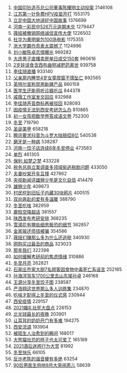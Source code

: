 1. [中国印钞造币总公司董事陈耀明主动投案](https://s.weibo.com//weibo?q=%23%E4%B8%AD%E5%9B%BD%E5%8D%B0%E9%92%9E%E9%80%A0%E5%B8%81%E6%80%BB%E5%85%AC%E5%8F%B8%E8%91%A3%E4%BA%8B%E9%99%88%E8%80%80%E6%98%8E%E4%B8%BB%E5%8A%A8%E6%8A%95%E6%A1%88%23&Refer=top) 2146108
2. [江苏第一针免费HPV疫苗开打](https://s.weibo.com//weibo?q=%23%E6%B1%9F%E8%8B%8F%E7%AC%AC%E4%B8%80%E9%92%88%E5%85%8D%E8%B4%B9HPV%E7%96%AB%E8%8B%97%E5%BC%80%E6%89%93%23&Refer=top) 1553175
3. [立足中国大地讲好中国故事](https://s.weibo.com//weibo?q=%23%E7%AB%8B%E8%B6%B3%E4%B8%AD%E5%9B%BD%E5%A4%A7%E5%9C%B0%E8%AE%B2%E5%A5%BD%E4%B8%AD%E5%9B%BD%E6%95%85%E4%BA%8B%23&Refer=top) 1376699
4. [河南一彩民中526万元逾期未兑](https://s.weibo.com//weibo?q=%23%E6%B2%B3%E5%8D%97%E4%B8%80%E5%BD%A9%E6%B0%91%E4%B8%AD526%E4%B8%87%E5%85%83%E9%80%BE%E6%9C%9F%E6%9C%AA%E5%85%91%23&Refer=top) 1279447
5. [薇娅被撤销网络诚信宣传大使](https://s.weibo.com//weibo?q=%23%E8%96%87%E5%A8%85%E8%A2%AB%E6%92%A4%E9%94%80%E7%BD%91%E7%BB%9C%E8%AF%9A%E4%BF%A1%E5%AE%A3%E4%BC%A0%E5%A4%A7%E4%BD%BF%23&Refer=top) 1226502
6. [杜华为黄明昊包100场电影](https://s.weibo.com//weibo?q=%23%E6%9D%9C%E5%8D%8E%E4%B8%BA%E9%BB%84%E6%98%8E%E6%98%8A%E5%8C%85100%E5%9C%BA%E7%94%B5%E5%BD%B1%23&Refer=top) 1175355
7. [浙大学霸作息表太震撼了](https://s.weibo.com//weibo?q=%23%E6%B5%99%E5%A4%A7%E5%AD%A6%E9%9C%B8%E4%BD%9C%E6%81%AF%E8%A1%A8%E5%A4%AA%E9%9C%87%E6%92%BC%E4%BA%86%23&Refer=top) 1124996
8. [刘小敏陈卓恋情曝光](https://s.weibo.com//weibo?q=%23%E5%88%98%E5%B0%8F%E6%95%8F%E9%99%88%E5%8D%93%E6%81%8B%E6%83%85%E6%9B%9D%E5%85%89%23&Refer=top) 969282
9. [大连男子直播卖房单日成交150套](https://s.weibo.com//weibo?q=%23%E5%A4%A7%E8%BF%9E%E7%94%B7%E5%AD%90%E7%9B%B4%E6%92%AD%E5%8D%96%E6%88%BF%E5%8D%95%E6%97%A5%E6%88%90%E4%BA%A4150%E5%A5%97%23&Refer=top) 960616
10. [2岁娃误食含西布曲明减肥药离世](https://s.weibo.com//weibo?q=%232%E5%B2%81%E5%A8%83%E8%AF%AF%E9%A3%9F%E5%90%AB%E8%A5%BF%E5%B8%83%E6%9B%B2%E6%98%8E%E5%87%8F%E8%82%A5%E8%8D%AF%E7%A6%BB%E4%B8%96%23&Refer=top) 939758
11. [李佳琦直播](https://s.weibo.com//weibo?q=%23%E6%9D%8E%E4%BD%B3%E7%90%A6%E7%9B%B4%E6%92%AD%23&Refer=top) 933140
12. [父亲房内睡觉4岁女童爬窗不慎坠亡](https://s.weibo.com//weibo?q=%23%E7%88%B6%E4%BA%B2%E6%88%BF%E5%86%85%E7%9D%A1%E8%A7%894%E5%B2%81%E5%A5%B3%E7%AB%A5%E7%88%AC%E7%AA%97%E4%B8%8D%E6%85%8E%E5%9D%A0%E4%BA%A1%23&Refer=top) 892565
13. [英特尔宣称禁用新疆产品](https://s.weibo.com//weibo?q=%23%E8%8B%B1%E7%89%B9%E5%B0%94%E5%AE%A3%E7%A7%B0%E7%A6%81%E7%94%A8%E6%96%B0%E7%96%86%E4%BA%A7%E5%93%81%23&Refer=top) 860158
14. [医学生还能用听诊器吃瓜](https://s.weibo.com//weibo?q=%23%E5%8C%BB%E5%AD%A6%E7%94%9F%E8%BF%98%E8%83%BD%E7%94%A8%E5%90%AC%E8%AF%8A%E5%99%A8%E5%90%83%E7%93%9C%23&Refer=top) 844378
15. [戚薇工作室发文回应](https://s.weibo.com//weibo?q=%23%E6%88%9A%E8%96%87%E5%B7%A5%E4%BD%9C%E5%AE%A4%E5%8F%91%E6%96%87%E5%9B%9E%E5%BA%94%23&Refer=top) 832988
16. [李佳琦声音商标再被驳回](https://s.weibo.com//weibo?q=%23%E6%9D%8E%E4%BD%B3%E7%90%A6%E5%A3%B0%E9%9F%B3%E5%95%86%E6%A0%87%E5%86%8D%E8%A2%AB%E9%A9%B3%E5%9B%9E%23&Refer=top) 828093
17. [因疫情无法到西安考研怎么办](https://s.weibo.com//weibo?q=%23%E5%9B%A0%E7%96%AB%E6%83%85%E6%97%A0%E6%B3%95%E5%88%B0%E8%A5%BF%E5%AE%89%E8%80%83%E7%A0%94%E6%80%8E%E4%B9%88%E5%8A%9E%23&Refer=top) 810865
18. [初一女孩把数学卷答成语文卷](https://s.weibo.com//weibo?q=%23%E5%88%9D%E4%B8%80%E5%A5%B3%E5%AD%A9%E6%8A%8A%E6%95%B0%E5%AD%A6%E5%8D%B7%E7%AD%94%E6%88%90%E8%AF%AD%E6%96%87%E5%8D%B7%23&Refer=top) 752300
19. [冬至](https://s.weibo.com//weibo?q=%E5%86%AC%E8%87%B3&Refer=top) 719790
20. [圣诞美甲](https://s.weibo.com//weibo?q=%E5%9C%A3%E8%AF%9E%E7%BE%8E%E7%94%B2&Refer=top) 658218
21. [腾讯要求抖音为斗罗大陆赔偿8亿](https://s.weibo.com//weibo?q=%23%E8%85%BE%E8%AE%AF%E8%A6%81%E6%B1%82%E6%8A%96%E9%9F%B3%E4%B8%BA%E6%96%97%E7%BD%97%E5%A4%A7%E9%99%86%E8%B5%94%E5%81%BF8%E4%BA%BF%23&Refer=top) 540538
22. [磨牙是一种病](https://s.weibo.com//weibo?q=%23%E7%A3%A8%E7%89%99%E6%98%AF%E4%B8%80%E7%A7%8D%E7%97%85%23&Refer=top) 538287
23. [河南一饺子店连续6年冬至停业](https://s.weibo.com//weibo?q=%23%E6%B2%B3%E5%8D%97%E4%B8%80%E9%A5%BA%E5%AD%90%E5%BA%97%E8%BF%9E%E7%BB%AD6%E5%B9%B4%E5%86%AC%E8%87%B3%E5%81%9C%E4%B8%9A%23&Refer=top) 473583
24. [单烈](https://s.weibo.com//weibo?q=%E5%8D%95%E7%83%88&Refer=top) 461305
25. [保利 如梦之梦](https://s.weibo.com//weibo?q=%E4%BF%9D%E5%88%A9%20%E5%A6%82%E6%A2%A6%E4%B9%8B%E6%A2%A6&Refer=top) 433228
26. [税务总局立案调查多领域偷逃税款问题](https://s.weibo.com//weibo?q=%23%E7%A8%8E%E5%8A%A1%E6%80%BB%E5%B1%80%E7%AB%8B%E6%A1%88%E8%B0%83%E6%9F%A5%E5%A4%9A%E9%A2%86%E5%9F%9F%E5%81%B7%E9%80%83%E7%A8%8E%E6%AC%BE%E9%97%AE%E9%A2%98%23&Refer=top) 433050
27. [夫妻吵架开车互撞](https://s.weibo.com//weibo?q=%23%E5%A4%AB%E5%A6%BB%E5%90%B5%E6%9E%B6%E5%BC%80%E8%BD%A6%E4%BA%92%E6%92%9E%23&Refer=top) 427862
28. [央视新闻评雄狮少年是文化自信](https://s.weibo.com//weibo?q=%23%E5%A4%AE%E8%A7%86%E6%96%B0%E9%97%BB%E8%AF%84%E9%9B%84%E7%8B%AE%E5%B0%91%E5%B9%B4%E6%98%AF%E6%96%87%E5%8C%96%E8%87%AA%E4%BF%A1%23&Refer=top) 414479
29. [雄狮少年](https://s.weibo.com//weibo?q=%E9%9B%84%E7%8B%AE%E5%B0%91%E5%B9%B4&Refer=top) 409873
30. [村民挖到旧坛子内藏30块鸦片](https://s.weibo.com//weibo?q=%23%E6%9D%91%E6%B0%91%E6%8C%96%E5%88%B0%E6%97%A7%E5%9D%9B%E5%AD%90%E5%86%85%E8%97%8F30%E5%9D%97%E9%B8%A6%E7%89%87%23&Refer=top) 400515
31. [双向奔赴的爱有多温暖](https://s.weibo.com//weibo?q=%23%E5%8F%8C%E5%90%91%E5%A5%94%E8%B5%B4%E7%9A%84%E7%88%B1%E6%9C%89%E5%A4%9A%E6%B8%A9%E6%9A%96%23&Refer=top) 388790
32. [冬至吃啥](https://s.weibo.com//weibo?q=%23%E5%86%AC%E8%87%B3%E5%90%83%E5%95%A5%23&Refer=top) 382959
33. [鹿晗空降超话](https://s.weibo.com//weibo?q=%E9%B9%BF%E6%99%97%E7%A9%BA%E9%99%8D%E8%B6%85%E8%AF%9D&Refer=top) 381557
34. [陕西发布考研安排](https://s.weibo.com//weibo?q=%23%E9%99%95%E8%A5%BF%E5%8F%91%E5%B8%83%E8%80%83%E7%A0%94%E5%AE%89%E6%8E%92%23&Refer=top) 368235
35. [雪滴花有哪些细思极恐的细节](https://s.weibo.com//weibo?q=%23%E9%9B%AA%E6%BB%B4%E8%8A%B1%E6%9C%89%E5%93%AA%E4%BA%9B%E7%BB%86%E6%80%9D%E6%9E%81%E6%81%90%E7%9A%84%E7%BB%86%E8%8A%82%23&Refer=top) 362857
36. [金家骏还债钱被骗](https://s.weibo.com//weibo?q=%23%E9%87%91%E5%AE%B6%E9%AA%8F%E8%BF%98%E5%80%BA%E9%92%B1%E8%A2%AB%E9%AA%97%23&Refer=top) 354586
37. [薇娅们赚那么多为什么还逃税](https://s.weibo.com//weibo?q=%23%E8%96%87%E5%A8%85%E4%BB%AC%E8%B5%9A%E9%82%A3%E4%B9%88%E5%A4%9A%E4%B8%BA%E4%BB%80%E4%B9%88%E8%BF%98%E9%80%83%E7%A8%8E%23&Refer=top) 340930
38. [网购买过最丑的商品](https://s.weibo.com//weibo?q=%23%E7%BD%91%E8%B4%AD%E4%B9%B0%E8%BF%87%E6%9C%80%E4%B8%91%E7%9A%84%E5%95%86%E5%93%81%23&Refer=top) 323023
39. [那年我们](https://s.weibo.com//weibo?q=%E9%82%A3%E5%B9%B4%E6%88%91%E4%BB%AC&Refer=top) 322398
40. [如何缓解考研前的焦虑情绪](https://s.weibo.com//weibo?q=%23%E5%A6%82%E4%BD%95%E7%BC%93%E8%A7%A3%E8%80%83%E7%A0%94%E5%89%8D%E7%9A%84%E7%84%A6%E8%99%91%E6%83%85%E7%BB%AA%23&Refer=top) 310886
41. [冬至月亮](https://s.weibo.com//weibo?q=%E5%86%AC%E8%87%B3%E6%9C%88%E4%BA%AE&Refer=top) 262821
42. [石家庄乔家大厨7名顾客因食物中毒死亡系谣言](https://s.weibo.com//weibo?q=%23%E7%9F%B3%E5%AE%B6%E5%BA%84%E4%B9%94%E5%AE%B6%E5%A4%A7%E5%8E%A87%E5%90%8D%E9%A1%BE%E5%AE%A2%E5%9B%A0%E9%A3%9F%E7%89%A9%E4%B8%AD%E6%AF%92%E6%AD%BB%E4%BA%A1%E7%B3%BB%E8%B0%A3%E8%A8%80%23&Refer=top) 252165
43. [孙海洋驾车1700公里去山东接孙卓](https://s.weibo.com//weibo?q=%23%E5%AD%99%E6%B5%B7%E6%B4%8B%E9%A9%BE%E8%BD%A61700%E5%85%AC%E9%87%8C%E5%8E%BB%E5%B1%B1%E4%B8%9C%E6%8E%A5%E5%AD%99%E5%8D%93%23&Refer=top) 246168
44. [王源分享冬至饺子图](https://s.weibo.com//weibo?q=%23%E7%8E%8B%E6%BA%90%E5%88%86%E4%BA%AB%E5%86%AC%E8%87%B3%E9%A5%BA%E5%AD%90%E5%9B%BE%23&Refer=top) 238587
45. [严浩翔这世界那么多人训练集](https://s.weibo.com//weibo?q=%23%E4%B8%A5%E6%B5%A9%E7%BF%94%E8%BF%99%E4%B8%96%E7%95%8C%E9%82%A3%E4%B9%88%E5%A4%9A%E4%BA%BA%E8%AE%AD%E7%BB%83%E9%9B%86%23&Refer=top) 234870
46. [吃啥才配得上冬至的仪式感](https://s.weibo.com//weibo?q=%23%E5%90%83%E5%95%A5%E6%89%8D%E9%85%8D%E5%BE%97%E4%B8%8A%E5%86%AC%E8%87%B3%E7%9A%84%E4%BB%AA%E5%BC%8F%E6%84%9F%23&Refer=top) 230944
47. [西安疫情](https://s.weibo.com//weibo?q=%E8%A5%BF%E5%AE%89%E7%96%AB%E6%83%85&Refer=top) 229157
48. [2021婚礼社死大盘点](https://s.weibo.com//weibo?q=%232021%E5%A9%9A%E7%A4%BC%E7%A4%BE%E6%AD%BB%E5%A4%A7%E7%9B%98%E7%82%B9%23&Refer=top) 226153
49. [北半球最长的夜晚](https://s.weibo.com//weibo?q=%E5%8C%97%E5%8D%8A%E7%90%83%E6%9C%80%E9%95%BF%E7%9A%84%E5%A4%9C%E6%99%9A&Refer=top) 203901
50. [让耳背的奶奶开门有多难](https://s.weibo.com//weibo?q=%23%E8%AE%A9%E8%80%B3%E8%83%8C%E7%9A%84%E5%A5%B6%E5%A5%B6%E5%BC%80%E9%97%A8%E6%9C%89%E5%A4%9A%E9%9A%BE%23&Refer=top) 194275
51. [西安流调](https://s.weibo.com//weibo?q=%E8%A5%BF%E5%AE%89%E6%B5%81%E8%B0%83&Refer=top) 193904
52. [被陌生人治愈到的瞬间](https://s.weibo.com//weibo?q=%23%E8%A2%AB%E9%99%8C%E7%94%9F%E4%BA%BA%E6%B2%BB%E6%84%88%E5%88%B0%E7%9A%84%E7%9E%AC%E9%97%B4%23&Refer=top) 168017
53. [大熊猫社恐的样子也太可爱了](https://s.weibo.com//weibo?q=%E5%A4%A7%E7%86%8A%E7%8C%AB%E7%A4%BE%E6%81%90%E7%9A%84%E6%A0%B7%E5%AD%90%E4%B9%9F%E5%A4%AA%E5%8F%AF%E7%88%B1%E4%BA%86&Refer=top) 165189
54. [2021酒后迷惑行为大赏](https://s.weibo.com//weibo?q=%232021%E9%85%92%E5%90%8E%E8%BF%B7%E6%83%91%E8%A1%8C%E4%B8%BA%E5%A4%A7%E8%B5%8F%23&Refer=top) 81992
55. [冬至快乐](https://s.weibo.com//weibo?q=%23%E5%86%AC%E8%87%B3%E5%BF%AB%E4%B9%90%23&Refer=top) 66105
56. [反诈老陈的谐音梗有多绝](https://s.weibo.com//weibo?q=%23%E5%8F%8D%E8%AF%88%E8%80%81%E9%99%88%E7%9A%84%E8%B0%90%E9%9F%B3%E6%A2%97%E6%9C%89%E5%A4%9A%E7%BB%9D%23&Refer=top) 63254
57. [90后男医生抱哄9月大哭闹患儿](https://s.weibo.com//weibo?q=%2390%E5%90%8E%E7%94%B7%E5%8C%BB%E7%94%9F%E6%8A%B1%E5%93%849%E6%9C%88%E5%A4%A7%E5%93%AD%E9%97%B9%E6%82%A3%E5%84%BF%23&Refer=top) 58639

